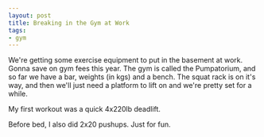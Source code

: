 ```yaml
---
layout: post
title: Breaking in the Gym at Work
tags:
- gym
---
```


We're getting some exercise equipment to put in the basement at work. Gonna save on gym fees this year. The gym is called the Pumpatorium, and so far we have a bar, weights (in kgs) and a bench. The squat rack is on it's way, and then we'll just need a platform to lift on and we're pretty set for a while.

My first workout was a quick 4x220lb deadlift.

Before bed, I also did 2x20 pushups. Just for fun.

